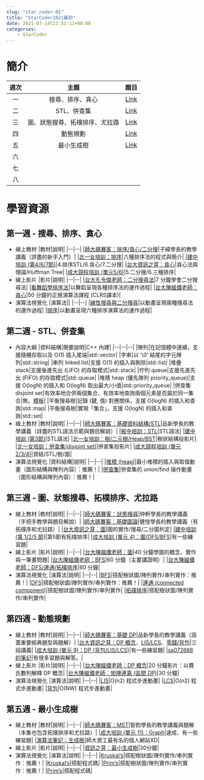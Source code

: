 ```yaml
---
slug: "star_coder-01"
title: "StarCoder2021暑訓"
date: 2021-07-14T22:52:11+08:00
categories:
    - StarCoder
---
```

# 簡介
|週次|主題|題目|
|:--:|:--:|:--:|
|一|搜尋、排序、貪心|[Link](../star_coder-02/)|
|二|STL、併查集|[Link](../star_coder-03/)|
|三|圖、狀態搜尋、拓樸排序、尤拉路|[Link](../star_coder-04)|
|四|動態規劃|[Link](../star_coder-05)|
|五|最小生成樹|[Link](../star_coder-06)|
|六|||
|七|||
|八|||

# 學習資源
## 第一週 - 搜尋、排序、貪心
- 線上教材
    |教材|說明|
    |--|--|
    |[師大碼賽客：排序/貪心/二分搜](https://drive.google.com/file/d/1_7Ch2G52jH8fHqlO_Atmjp9smAnvq9R4/view?usp=sharing)|子緯學長的教學講義（詳盡的新手入門）|
    |[北一女培訓：排序](https://web.fg.tp.edu.tw/~tfgcsblog/blog/wp-content/uploads/2010/12/Training-2-Sorting-All.pdf)|六種排序法的程式與簡介|
    |[建中培訓 (第4/6/7節)](https://tioj.ck.tp.edu.tw/uploads/attachment/5/12/1_2.pdf)|4.排序STL/6.貪心/7.二分搜|
    |[台大資訊之芽：貪心](https://www.csie.ntu.edu.tw/~sprout/algo2019/ppt_pdf/week05/greedy.pdf)|貪心法與理論/Huffman Tree|
    |[成大競程培訓 (單元5/6)](https://nckuacm.github.io/2019/)|5.二分搜/6.三種排序|
- 線上影片
    |影片|說明|
    |--|--|
    |[台大孔令傑老師：二分搜尋法](https://youtu.be/QVj81KR-_Hk)|7 分鐘學會二分搜尋法|
    |[看舞蹈學排序法](https://www.youtube.com/user/AlgoRythmics/videos)|以舞蹈呈現各種排序法的運作過程|
    |[台大陳縕儂老師：貪心](https://youtu.be/Q6VyP6P4ukA)|50 分鐘的正規演算法課程 (CLRS課本)|
- 演算法視覺化
    |演算法||
    |--|--|
    |[線性搜尋與二分搜尋](https://www.cs.usfca.edu/~galles/visualization/Search.html)|以動畫呈現兩種搜尋法的運作過程|
    |[排序](https://www.cs.usfca.edu/~galles/visualization/ComparisonSort.html)|以動畫呈現六種排序演算法的運作過程|
## 第二週 - STL、併查集
- 內容大綱
    |資料結構|簡要說明|C++ 內建|
    |--|--|--|
    |陣列|在記憶體中連續，支援隨機存取以及 O(1) 插入尾端|std::vector|
    |字串|以 ‘\0’ 結尾的字元陣列|std::string|
    |串列 linked list|支援 O(1) 的插入與刪除|std::list|
    |堆疊 stack|支援後進先出 (LIFO) 的存取模式|std::stack|
    |佇列 queue|支援先進先出 (FIFO) 的存取模式|std::queue|
    |堆積 heap (優先隊列 priority_queue)|支援 O(logN) 的插入和 O(logN) 取出最大/小值|std::priority_queue|
    |併查集 disjoint set|有效率地合併兩個集合、有效率地查詢兩個元素是否屬於同一集合|無。[模板](../star_coder-03/#併查集模板)|
    |平衡搜尋樹|記錄 (鍵, 值) 對應關係，支援 O(logN) 的插入和查詢|std::map|
    |平衡搜尋樹|實現「集合」，支援 O(logN) 的插入和查詢|std::set|
- 線上教材
    |教材|說明|
    |--|--|
    |[師大碼賽客：基礎資料結構/STL](https://drive.google.com/file/d/1XoAMrDslzOPR6THMBpW1Xt5xfc_9hnaA/view?usp=sharing)|品新學長的教學講義（詳盡的STL語法示範與題目解說）|
    |[板中培訓：STL](https://drive.google.com/file/d/1Gir6DKICVljhpfzW1_Q4Rhs81riPyIiW/view)|STL語法|
    |[建中培訓 (第3節)](https://tioj.ck.tp.edu.tw/uploads/attachment/5/12/1_2.pdf)|STL語法|
    |[北一女培訓：樹/二元樹/Heap/BST](http://web.fg.tp.edu.tw/~tfgcsblog/blog/wp-content/uploads/2010/12/%E6%A8%B9%E7%8B%80%E7%B5%90%E6%A7%8BTreeHeap.ppt)|樹狀結構投影片|
    |[北一女培訓：併查集(disjoint set)](http://web.fg.tp.edu.tw/~tfgcsblog/blog/wp-content/uploads/2016/07/06_1_%E9%80%B2%E9%9A%8E%E8%B3%87%E6%96%99%E7%B5%90%E6%A7%8B_Disjoint_Set.pptx)|併查集投影片|
    |[成大競程培訓 (單元2/3/4)](https://nckuacm.github.io/2019/)|資結/STL/樹/圖|
- 演算法視覺化
    |資料結構|說明|
    |--|--|
    |[堆積 (heap)](https://www.cs.usfca.edu/~galles/visualization/Heap.html)|最小堆積的插入與取值動畫（圖形結構與陣列內容）：推薦！|
    |[併查集](https://www.cs.usfca.edu/~galles/visualization/DisjointSets.html)|併查集的 union/find 操作動畫（圖形結構與陣列內容）：推薦！|
## 第三週 - 圖、狀態搜尋、拓樸排序、尤拉路
- 線上教材
    |教材|說明|
    |--|--|
    |[師大碼賽客：狀態搜尋](https://drive.google.com/file/d/1J4BtOA5YqNyHE98rqk_zQgi6VNxYK4Xy/view?usp=sharing)|仲軒學長的教學講義（手把手教學與題目解說）|
    |[師大碼賽客：基礎圖論](https://drive.google.com/file/d/1sFEu6V7Sk5RpT01SSH4P7RBOdYHXPioe/view?usp=sharing)|健愷學長的教學講義（有拓樸序和尤拉路）|
    |[台大資訊之芽：圖](https://www.csie.ntu.edu.tw/~sprout/algo2019/ppt_pdf/week04/graph.pdf)|圖的實作/搜尋/二分圖判定|
    |[建中培訓 (第 1/2/5 節)](https://tioj.ck.tp.edu.tw/uploads/attachment/5/13/3.pdf)|第5節有拓樸排序|
    |[成大培訓 (單元 4)：圖/DFS/BFS](https://nckuacm.github.io/2019/)|有一些練習題|
- 線上影片
    |影片|說明|
    |--|--|
    |[台大陳縕儂老師：圖](https://youtu.be/kQu6JS4HWbs)|40 分鐘學圖的概念、實作與一筆畫問題|
    |[台大陳縕儂老師：BFS](https://youtu.be/l8VG83k3b6g)|60 分鐘（主要講證明）|
    |[台大陳縕儂老師：DFS/連通/拓樸排序](https://youtu.be/F_20YOiLKBI)|60 分鐘|
- 演算法視覺化
    |演算法|說明|
    |--|--|
    |[BFS](https://www.cs.usfca.edu/~galles/visualization/BFS.html)|搭配樹狀圖/陣列實作/串列實作：推薦！|
    |[DFS](https://www.cs.usfca.edu/~galles/visualization/DFS.html)|搭配樹狀圖/陣列實作/串列實作：推薦！|
    |[連通 (connected component)](https://www.cs.usfca.edu/~galles/visualization/ConnectedComponent.html)|搭配樹狀圖/陣列實作/串列實作|
    |[拓樸排序](https://www.cs.usfca.edu/~galles/visualization/TopoSortDFS.html)|搭配樹狀圖/陣列實作/串列實作|
## 第四週 - 動態規劃
- 線上教材
    |教材|說明|
    |--|--|
    |[師大碼賽客：基礎 DP](https://drive.google.com/file/d/1i2jVK5B-mlC12hx_qAGMnYd0Q0eYLzMy/view?usp=sharing)|品新學長的教學講義（涵蓋重要經典題型與題解）|
    |[台大資訊之芽：DP 概念](https://www.csie.ntu.edu.tw/~sprout/algo2019/ppt_pdf/week07/dynamic_programming_1.pdf)、[LIS/LCS](https://www.csie.ntu.edu.tw/~sprout/algo2019/ppt_pdf/week07/dynamic_programming_2_1.pdf)、[零錢/背包](https://www.csie.ntu.edu.tw/~sprout/algo2019/ppt_pdf/week09/dynamic_programming_2_2.pdf)|三段講義|
    |[成大培訓 (單元 9)：DP (背包/LIS/LCS)](https://nckuacm.github.io/2019/)|有一些練習題|
    |[sa072686 的筆記](https://hackmd.io/@sa072686/DP?type=view)|有很多習題與解答。|
- 線上影片
    |影片|說明|
    |--|--|
    |[台大陳縕儂老師：DP 概念](https://youtu.be/Ovh1Pgrxc-o)|20 分鐘影片：以費氏數列解釋 DP 概念|
    |[台大陳縕儂老師：矩陣連乘 (區間 DP)](https://youtu.be/baurdahvESA)|30 分鐘|
- 演算法視覺化
    |演算法|說明|
    |--|--|
    |[LIS](https://algorithm-visualizer.org/dynamic-programming/longest-increasing-subsequence)|O(n2) 程式步進動畫|
    |[LCS](https://algorithm-visualizer.org/dynamic-programming/longest-common-subsequence)|O(n2) 程式步進動畫|
    |[背包](https://algorithm-visualizer.org/dynamic-programming/knapsack-problem)|O(NW) 程式步進動畫|

## 第五週 - 最小生成樹
- 線上教材
    |教材|說明|
    |--|--|
    |[師大碼賽客：MST](https://drive.google.com/file/d/1GRIOvPBGcm2655oochxr6sgtNiRvFdft/view?usp=sharing)|智鈞學長的教學講義與題解（本集也包含拓撲排序和尤拉路）|
    |[成大培訓 (單元 11)：Graph](https://nckuacm.github.io/2019/)|速成、有一些練習題|
    |[演算法筆記：生成樹](http://web.ntnu.edu.tw/~algo/SpanningTree.html)|師大資工最有名的個人網站XD|
- 線上影片
    |影片|說明|
    |--|--|
    |[資訊之芽：最小生成樹](https://youtu.be/NXfNZa3rKD0)|30分鐘|
- 演算法視覺化
    |演算法|說明|
    |--|--|
    |[Kruskal’s](https://www.cs.usfca.edu/~galles/visualization/Kruskal.html)|搭配樹狀圖/陣列實作/串列實作：推薦！|
    |[Kruskal’s](https://algorithm-visualizer.org/greedy/kruskals-minimum-spanning-tree)|搭配程式碼|
    |[Prim’s](https://www.cs.usfca.edu/~galles/visualization/Prim.html)|搭配樹狀圖/陣列實作/串列實作：推薦！|
    |[Prim’s](https://algorithm-visualizer.org/greedy/prims-minimum-spanning-tree)|搭配程式碼|